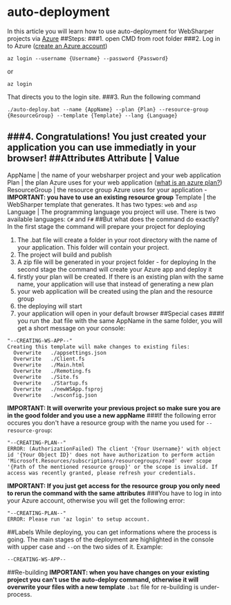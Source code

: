 # auto-deployment
In this article you will learn how to use auto-deployment for WebSharper projects via [Azure](https://azure.microsoft.com/en-us/)
##Steps:
###1. open CMD from root folder
###2. Log in to Azure ([create an Azure account](https://docs.microsoft.com/en-us/learn/modules/create-an-azure-account/))
```
az login --username {Username} --password {Password}
```
or
```
az login
```
That directs you to the login site.
###3. Run the following command
```
./auto-deploy.bat --name {AppName} --plan {Plan} --resource-group {ResourceGroup} --template {Template} --lang {Language}
```
###4. Congratulations! You just created your application you can use immediatly in your browser!
##Attributes
Attribute | Value
-----------------
AppName | the name of your websharper project and your web application
Plan | the plan Azure uses for your web application ([what is an azure plan?](https://docs.microsoft.com/en-us/partner-center/azure-plan-get-started))
ResourceGroup | the resource group Azure uses for your application - **IMPORTANT: you have to use an existing resource group**
Template | the WebSharper template that generates. It has two types: `web` and `asp`
Language | The programming language you project will use. There is two available languages: `C#` and `F#`
##But what does the command do exactly?
In the first stage the command will prepare your project for deploying
1. The .bat file will create a folder in your root directory with the name of your application. This folder will contain your project.
2. The project will build and publish
3. A zip file will be generated in your project folder - for deploying
In the second stage the command will create your Azure app and deploy it
1. firstly your plan will be created. If there is an existing plan with the same name, your application will use that instead of generating a new plan
2. your web application will be created using the plan and the resource group
3. the deploying will start
4. your application will open in your default browser
##Special cases
###If you run the .bat file with the same AppName in the same folder, you will get a short message on your console:
```
"--CREATING-WS-APP--"
Creating this template will make changes to existing files:
  Overwrite   ./appsettings.json
  Overwrite   ./Client.fs
  Overwrite   ./Main.html
  Overwrite   ./Remoting.fs
  Overwrite   ./Site.fs
  Overwrite   ./Startup.fs
  Overwrite   ./newWSApp.fsproj
  Overwrite   ./wsconfig.json
```
**IMPORTANT: It will overwrite your previous project so make sure you are in the good folder and you use a new appName**
###If the following error occures you don't have a resource group with the name you used for `--resource-group`:
```
"--CREATING-PLAN--"
ERROR: (AuthorizationFailed) The client '{Your Username}' with object id '{Your Object ID}' does not have authorization to perform action 'Microsoft.Resources/subscriptions/resourcegroups/read' over scope '{Path of the mentioned resource group}' or the scope is invalid. If access was recently granted, please refresh your credentials.
```
**IMPORTANT: If you just get access for the resource group you only need to rerun the command with the same attributes**
###You have to log in into your Azure account, otherwise you will get the following error:
```
"--CREATING-PLAN--"
ERROR: Please run 'az login' to setup account.
```
##Labels
While deploying, you can get informations where the process is going. The main stages of the deployment are highlighted in the console with upper case and `--`on the two sides of it. Example:
```
--CREATING-WS-APP--
```
##Re-building
**IMPORTANT: when you have changes on your existing project you can't use the auto-deploy command, otherwise it will overwrite your files with a new template**
`.bat` file for re-building is under-process.
